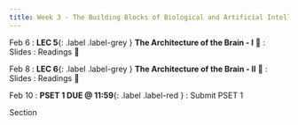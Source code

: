 ```yaml
---
title: Week 3 - The Building Blocks of Biological and Artificial Intelligence (Cont'd)
---
```


Feb 6
: **LEC 5**{: .label .label-grey } **The Architecture of the Brain - I** 🎥
     : Slides
: Readings 📖

<!--
: *Architectures of Neuronal Circuits*
-->

Feb 8
:  **LEC 6**{: .label .label-grey } **The Architecture of the Brain - II** 🎥
     : Slides
: Readings 📖

<!--
: *Blog Post - A Beginner Introduction to Neural Networks*
: *Using Neural Nets to Recognize Handwritten Digits*
-->

Feb 10
:  **PSET 1 DUE @ 11:59**{: .label .label-red } 
    : Submit PSET 1

Section
